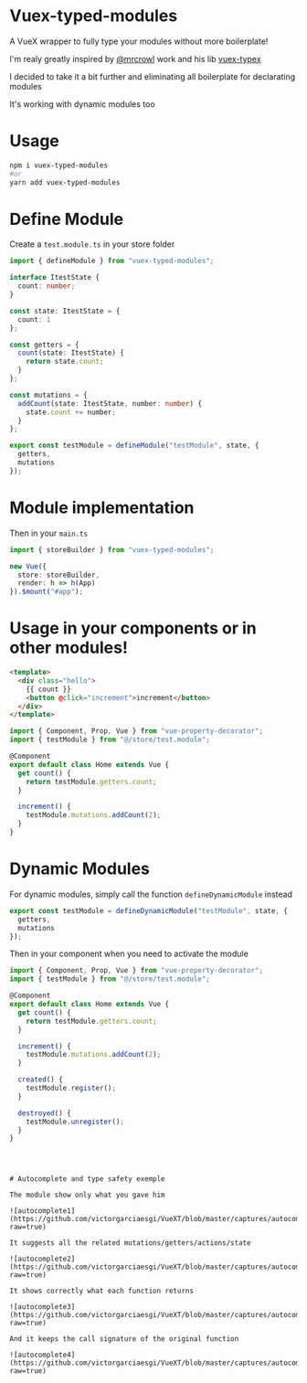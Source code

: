 # Vuex-typed-modules

A VueX wrapper to fully type your modules without more boilerplate!

I'm realy greatly inspired by [@mrcrowl](https://github.com/mrcrowl) work and his lib [vuex-typex](https://github.com/mrcrowl/vuex-typex)

I decided to take it a bit further and eliminating all boilerplate for declarating modules

It's working with dynamic modules too

# Usage

```bash
npm i vuex-typed-modules
#or
yarn add vuex-typed-modules
```

# Define Module

Create a `test.module.ts` in your store folder

```typescript
import { defineModule } from "vuex-typed-modules";

interface ItestState {
  count: number;
}

const state: ItestState = {
  count: 1
};

const getters = {
  count(state: ItestState) {
    return state.count;
  }
};

const mutations = {
  addCount(state: ItestState, number: number) {
    state.count += number;
  }
};

export const testModule = defineModule("testModule", state, {
  getters,
  mutations
});
```

# Module implementation

Then in your `main.ts`

```typescript
import { storeBuilder } from "vuex-typed-modules";

new Vue({
  store: storeBuilder,
  render: h => h(App)
}).$mount("#app");
```

# Usage in your components or in other modules!

```html
<template>
  <div class="hello">
    {{ count }}
    <button @click="increment">increment</button>
  </div>
</template>
```

```typescript
import { Component, Prop, Vue } from "vue-property-decorator";
import { testModule } from "@/store/test.module";

@Component
export default class Home extends Vue {
  get count() {
    return testModule.getters.count;
  }

  increment() {
    testModule.mutations.addCount(2);
  }
}
```

# Dynamic Modules

For dynamic modules, simply call the function `defineDynamicModule` instead

```typescript
export const testModule = defineDynamicModule("testModule", state, {
  getters,
  mutations
});
```

Then in your component when you need to activate the module

```typescript
import { Component, Prop, Vue } from "vue-property-decorator";
import { testModule } from "@/store/test.module";

@Component
export default class Home extends Vue {
  get count() {
    return testModule.getters.count;
  }

  increment() {
    testModule.mutations.addCount(2);
  }

  created() {
    testModule.register();
  }

  destroyed() {
    testModule.unregister();
  }
}
```

```



# Autocomplete and type safety exemple

The module show only what you gave him

![autocomplete1](https://github.com/victorgarciaesgi/VueXT/blob/master/captures/autocomplete1.png?raw=true)

It suggests all the related mutations/getters/actions/state

![autocomplete2](https://github.com/victorgarciaesgi/VueXT/blob/master/captures/autocomplete2.png?raw=true)

It shows correctly what each function returns

![autocomplete3](https://github.com/victorgarciaesgi/VueXT/blob/master/captures/autocomplete3.png?raw=true)

And it keeps the call signature of the original function

![autocomplete4](https://github.com/victorgarciaesgi/VueXT/blob/master/captures/autocomplete4.png?raw=true)
```
